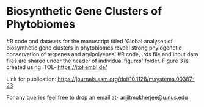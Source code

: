 # Biosynthetic Gene Clusters of Phytobiomes
#R code and datasets for the manuscript titled 'Global analyses of biosynthetic gene clusters in phytobiomes reveal strong phylogenetic conservation of terpenes and arylpolyenes'
#R code, .rds file and input data files are shared under the header of individual figures' folder. Figure 3 is created using iTOL- https://itol.embl.de/

Link for publication: https://journals.asm.org/doi/10.1128/msystems.00387-23


For any queries feel free to drop an email at- arijitmukherjee@u.nus.edu
